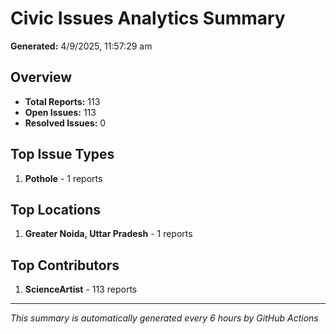 #  Civic Issues Analytics Summary

**Generated:** 4/9/2025, 11:57:29 am

##  Overview
- **Total Reports:** 113
- **Open Issues:** 113
- **Resolved Issues:** 0

##  Top Issue Types
1. **Pothole** - 1 reports

##  Top Locations
1. **Greater Noida, Uttar Pradesh** - 1 reports

##  Top Contributors
1. **ScienceArtist** - 113 reports

---
*This summary is automatically generated every 6 hours by GitHub Actions*
